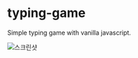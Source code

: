 # typing-game

Simple typing game with vanilla javascript.

![스크린샷](https://user-images.githubusercontent.com/41982439/115957861-ddf0ca80-a53f-11eb-8135-33fc73785d41.png)
